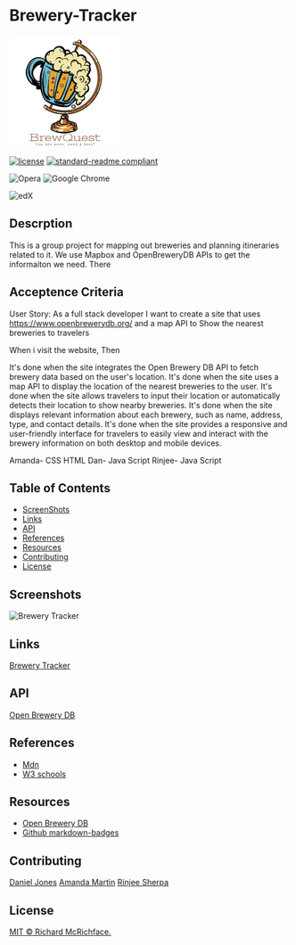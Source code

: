 
# Brewery-Tracker

![banner](./assets/css/images/BrewQuest.png)

[![license](https://img.shields.io/github/license/:user/:djinjones.svg)](LICENSE)
[![standard-readme compliant](https://img.shields.io/badge/readme%20style-standard-brightgreen.svg?style=flat-square)](https://github.com/RichardLitt/standard-readme)

![Opera](https://img.shields.io/badge/Opera-FF1B2D?style=for-the-badge&logo=Opera&logoColor=white)
![Google Chrome](https://img.shields.io/badge/Google%20Chrome-4285F4?style=for-the-badge&logo=GoogleChrome&logoColor=white)

![edX](https://img.shields.io/badge/edX-%2302262B.svg?style=for-the-badge&logo=edX&logoColor=white)

## Descrption


This is a group project for mapping out breweries and planning itineraries related to it. We use Mapbox and OpenBreweryDB APIs to get the informaiton we need. There 

## Acceptence Criteria

User Story:
As a full stack developer
I want to create a site that uses https://www.openbrewerydb.org/ and a map API to 
Show the nearest breweries to travelers

When i visit the website,
Then 

It's done when the site integrates the Open Brewery DB API to fetch brewery data based on the user's location.
It's done when the site uses a map API to display the location of the nearest breweries to the user.
It's done when the site allows travelers to input their location or automatically detects their location to show nearby breweries.
It's done when the site displays relevant information about each brewery, such as name, address, type, and contact details.
It's done when the site provides a responsive and user-friendly interface for travelers to easily view and interact with the brewery information on both desktop and mobile devices.

Amanda- CSS HTML
Dan- Java Script
Rinjee- Java Script


## Table of Contents

- [ScreenShots](#screenshots)
- [Links](#links)
- [API](#api)
- [References](#references)
- [Resources](#resources)
- [Contributing](#contributing)
- [License](#license)


## Screenshots

![Brewery Tracker](#)

## Links

[Brewery Tracker](https://github.io/djinjones/Brewery-Tracker)

## API

[Open Brewery DB](https://api.openbrewerydb.org/breweries)

## References

- [Mdn](https://developer.mozilla.org/en-US/)
- [W3 schools](https://www.w3schools.com)

## Resources

- [Open Brewery DB](https://www.openbrewerydb.org)
- [Github markdown-badges](https://ileriayo.github.io/markdown-badges/)


## Contributing

[Daniel Jones](github.com/djinjones)
[Amanda Martin](github.com/amandajrmartin)
[Rinjee Sherpa](github.com/RinjeeG)



## License

[MIT © Richard McRichface.](../LICENSE)


